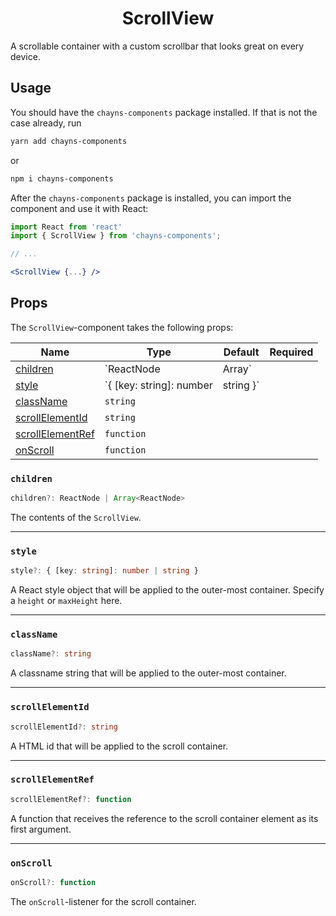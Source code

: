 <div align="center"><h1>ScrollView</h1></div>

A scrollable container with a custom scrollbar that looks great on every device.

## Usage

You should have the `chayns-components` package installed. If that is not the
case already, run

```bash
yarn add chayns-components
```

or

```bash
npm i chayns-components
```

After the `chayns-components` package is installed, you can import the component
and use it with React:

```jsx
import React from 'react'
import { ScrollView } from 'chayns-components';

// ...

<ScrollView {...} />
```

## Props

The `ScrollView`-component takes the following props:

| Name                                  | Type                     | Default           | Required |
| ------------------------------------- | ------------------------ | ----------------- | :------: |
| [children](#children)                 | `ReactNode               | Array<ReactNode>` |          |  |
| [style](#style)                       | `{ [key: string]: number | string }`         |          |  |
| [className](#classname)               | `string`                 |                   |          |
| [scrollElementId](#scrollelementid)   | `string`                 |                   |          |
| [scrollElementRef](#scrollelementref) | `function`               |                   |          |
| [onScroll](#onscroll)                 | `function`               |                   |          |

### `children`

```ts
children?: ReactNode | Array<ReactNode>
```

The contents of the `ScrollView`.

---

### `style`

```ts
style?: { [key: string]: number | string }
```

A React style object that will be applied to the outer-most container. Specify a
`height` or `maxHeight` here.

---

### `className`

```ts
className?: string
```

A classname string that will be applied to the outer-most container.

---

### `scrollElementId`

```ts
scrollElementId?: string
```

A HTML id that will be applied to the scroll container.

---

### `scrollElementRef`

```ts
scrollElementRef?: function
```

A function that receives the reference to the scroll container element as its
first argument.

---

### `onScroll`

```ts
onScroll?: function
```

The `onScroll`-listener for the scroll container.
